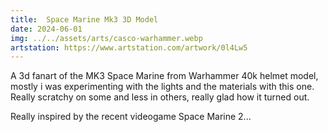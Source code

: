 ```yaml
---
title:  Space Marine Mk3 3D Model
date: 2024-06-01
img: ../../assets/arts/casco-warhammer.webp
artstation: https://www.artstation.com/artwork/0l4Lw5
---
```


A 3d fanart of the MK3 Space Marine from Warhammer 40k helmet model, mostly i was experimenting with the lights and the materials with this one. Really scratchy on some and less in others, really glad how it turned out.

Really inspired by the recent videogame Space Marine 2...